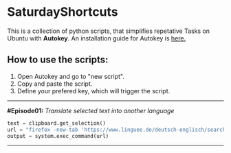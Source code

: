 # SaturdayShortcuts

This is a collection of python scripts, that simplifies repetative Tasks on Ubuntu with **Autokey**. 
An installation guide for Autokey is [here.](https://github.com/autokey/autokey/wiki/Installing#debian-and-derivatives)

## How to use the scripts:
1. Open Autokey and go to "new script".
2. Copy and paste the script.
3. Define your prefered key, which will trigger the script.

---
**#Episode01:** *Translate selected text into another language*

```python
text = clipboard.get_selection()
url = "firefox -new-tab 'https://www.linguee.de/deutsch-englisch/search?source=auto&query=" + text + "'"
output = system.exec_command(url)
```
---
